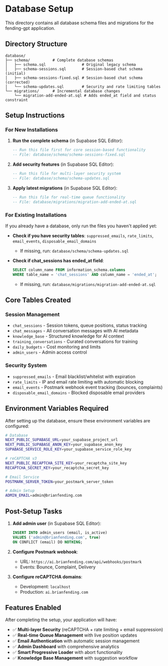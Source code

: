 # Database Setup

This directory contains all database schema files and migrations for the fending-gpt application.

## Directory Structure

```
database/
├── schema/          # Complete database schemas
│   ├── schema.sql                # Original legacy schema
│   ├── schema-sessions.sql       # Session-based chat schema (initial)
│   ├── schema-sessions-fixed.sql # Session-based chat schema (corrected)
│   └── schema-updates.sql        # Security and rate limiting tables
└── migrations/      # Incremental database changes
    └── migration-add-ended-at.sql # Adds ended_at field and status constraint
```

## Setup Instructions

### For New Installations

1. **Run the complete schema** (in Supabase SQL Editor):
   ```sql
   -- Run this file first for core session-based functionality
   -- File: database/schema/schema-sessions-fixed.sql
   ```

2. **Add security features** (in Supabase SQL Editor):
   ```sql
   -- Run this file for multi-layer security system
   -- File: database/schema/schema-updates.sql
   ```

3. **Apply latest migrations** (in Supabase SQL Editor):
   ```sql
   -- Run this file for real-time queue functionality
   -- File: database/migrations/migration-add-ended-at.sql
   ```

### For Existing Installations

If you already have a database, only run the files you haven't applied yet:

- **Check if you have security tables**: `suppressed_emails`, `rate_limits`, `email_events`, `disposable_email_domains`
  - If missing, run: `database/schema/schema-updates.sql`

- **Check if chat_sessions has ended_at field**:
  ```sql
  SELECT column_name FROM information_schema.columns 
  WHERE table_name = 'chat_sessions' AND column_name = 'ended_at';
  ```
  - If missing, run: `database/migrations/migration-add-ended-at.sql`

## Core Tables Created

### Session Management
- `chat_sessions` - Session tokens, queue positions, status tracking
- `chat_messages` - All conversation messages with AI metadata
- `knowledge_base` - Structured knowledge for AI context
- `training_conversations` - Curated conversations for training
- `daily_budgets` - Cost monitoring and limits
- `admin_users` - Admin access control

### Security System  
- `suppressed_emails` - Email blacklist/whitelist with expiration
- `rate_limits` - IP and email rate limiting with automatic blocking
- `email_events` - Postmark webhook event tracking (bounces, complaints)
- `disposable_email_domains` - Blocked disposable email providers

## Environment Variables Required

After setting up the database, ensure these environment variables are configured:

```bash
# Database
NEXT_PUBLIC_SUPABASE_URL=your_supabase_project_url
NEXT_PUBLIC_SUPABASE_ANON_KEY=your_supabase_anon_key
SUPABASE_SERVICE_ROLE_KEY=your_supabase_service_role_key

# reCAPTCHA v3
NEXT_PUBLIC_RECAPTCHA_SITE_KEY=your_recaptcha_site_key
RECAPTCHA_SECRET_KEY=your_recaptcha_secret_key

# Email Service
POSTMARK_SERVER_TOKEN=your_postmark_server_token

# Admin Setup
ADMIN_EMAIL=admin@brianfending.com
```

## Post-Setup Tasks

1. **Add admin user** (in Supabase SQL Editor):
   ```sql
   INSERT INTO admin_users (email, is_active) 
   VALUES ('admin@brianfending.com', true)
   ON CONFLICT (email) DO NOTHING;
   ```

2. **Configure Postmark webhook**:
   - URL: `https://ai.brianfending.com/api/webhooks/postmark`
   - Events: Bounce, Complaint, Delivery

3. **Configure reCAPTCHA domains**:
   - Development: `localhost`
   - Production: `ai.brianfending.com`

## Features Enabled

After completing the setup, your application will have:

- ✅ **Multi-layer Security** (reCAPTCHA + rate limiting + email suppression)
- ✅ **Real-time Queue Management** with live position updates  
- ✅ **Email Authentication** with automatic session management
- ✅ **Admin Dashboard** with comprehensive analytics
- ✅ **Smart Progressive Loader** with abort functionality
- ✅ **Knowledge Base Management** with suggestion workflow